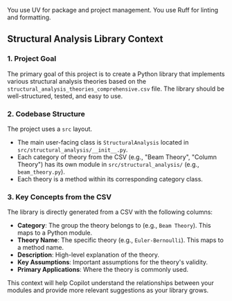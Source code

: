 You use UV for package and project management.
You use Ruff for linting and formatting.

## Structural Analysis Library Context

### 1. Project Goal

The primary goal of this project is to create a Python library that implements various structural analysis theories based on the `structural_analysis_theories_comprehensive.csv` file. The library should be well-structured, tested, and easy to use.

### 2. Codebase Structure

The project uses a `src` layout.

- The main user-facing class is `StructuralAnalysis` located in `src/structural_analysis/__init__.py`.
- Each category of theory from the CSV (e.g., "Beam Theory", "Column Theory") has its own module in `src/structural_analysis/` (e.g., `beam_theory.py`).
- Each theory is a method within its corresponding category class.

### 3. Key Concepts from the CSV

The library is directly generated from a CSV with the following columns:

- **Category**: The group the theory belongs to (e.g., `Beam Theory`). This maps to a Python module.
- **Theory Name**: The specific theory (e.g., `Euler-Bernoulli`). This maps to a method name.
- **Description**: High-level explanation of the theory.
- **Key Assumptions**: Important assumptions for the theory's validity.
- **Primary Applications**: Where the theory is commonly used.

This context will help Copilot understand the relationships between your modules and provide more relevant suggestions as your library grows.
